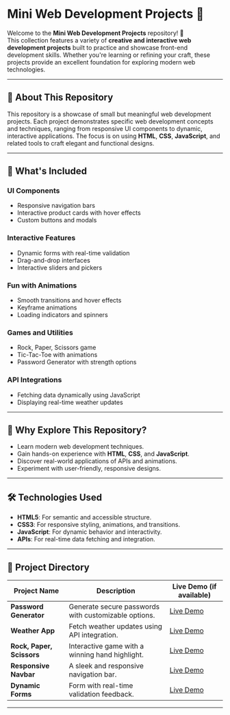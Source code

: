 # Mini Web Development Projects 🚀

Welcome to the **Mini Web Development Projects** repository! 🎉  
This collection features a variety of **creative and interactive web development projects** built to practice and showcase front-end development skills. Whether you're learning or refining your craft, these projects provide an excellent foundation for exploring modern web technologies.

---

## 🌟 **About This Repository**

This repository is a showcase of small but meaningful web development projects. Each project demonstrates specific web development concepts and techniques, ranging from responsive UI components to dynamic, interactive applications. The focus is on using **HTML**, **CSS**, **JavaScript**, and related tools to craft elegant and functional designs.

---

## 📌 **What's Included**

### **UI Components**  
- Responsive navigation bars  
- Interactive product cards with hover effects  
- Custom buttons and modals  

### **Interactive Features**  
- Dynamic forms with real-time validation  
- Drag-and-drop interfaces  
- Interactive sliders and pickers  

### **Fun with Animations**  
- Smooth transitions and hover effects  
- Keyframe animations  
- Loading indicators and spinners  

### **Games and Utilities**  
- Rock, Paper, Scissors game  
- Tic-Tac-Toe with animations  
- Password Generator with strength options  

### **API Integrations**  
- Fetching data dynamically using JavaScript  
- Displaying real-time weather updates  

---

## 🎯 **Why Explore This Repository?**

- Learn modern web development techniques.  
- Gain hands-on experience with **HTML**, **CSS**, and **JavaScript**.  
- Discover real-world applications of APIs and animations.  
- Experiment with user-friendly, responsive designs.  

---

## 🛠️ **Technologies Used**

- **HTML5**: For semantic and accessible structure.  
- **CSS3**: For responsive styling, animations, and transitions.  
- **JavaScript**: For dynamic behavior and interactivity.  
- **APIs**: For real-time data fetching and integration.  

---

## 📂 **Project Directory**

| Project Name         | Description                                     | Live Demo (if available) |
|-----------------------|-------------------------------------------------|--------------------------|
| **Password Generator**| Generate secure passwords with customizable options. | [Live Demo](#)           |
| **Weather App**       | Fetch weather updates using API integration.    | [Live Demo](#)           |
| **Rock, Paper, Scissors** | Interactive game with a winning hand highlight. | [Live Demo](#)           |
| **Responsive Navbar** | A sleek and responsive navigation bar.          | [Live Demo](#)           |
| **Dynamic Forms**     | Form with real-time validation feedback.        | [Live Demo](#)           |

---
